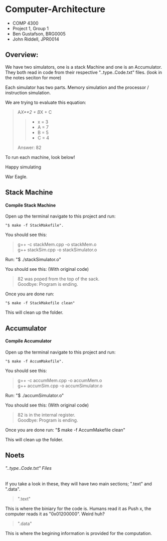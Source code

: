 Computer-Architecture
=====================
- COMP 4300 
- Project 1, Group 1
- Ben Gustafson, BRG0005
- John Riddell, JPR0014

Overview: 
-------------

We have two simulators, one is a stack Machine and one is an Accumulator.
They both read in code from their respective "..type..Code.txt" files. (look in the notes seciton for more) 

Each simulator has two parts. Memory simulation and the processor / instruction simulation.

We are trying to evaluate this equation: 

>A*X**2 + B*X + C
>> - x = 3
>> - A = 7
>> - B = 5
>> - C = 4
>
> Answer: 82

To run each machine, look below!

Happy simulating

War Eagle.



Stack Machine
-------------

#### Compile Stack Machine ####

Open up the terminal navigate to this project and run:
	
	"$ make -f StackMakefile".

You should see this:

>g++ -c stackMem.cpp -o stackMem.o <br/>
>g++ stackSim.cpp -o stackSimulator.o

Run: 
	"$ ./stackSimulator.o"

You should see this: (With original code)

>82 was poped from the top of the sack. <br/>
>Goodbye: Program is ending.

Once you are done run:
	
	"$ make -f StackMakefile clean"

This will clean up the folder.


Accumulator
-------------

#### Compile Accumulator ####

Open up the terminal navigate to this project and run:
	
	"$ make -f AccumMakefile".

You should see this:

>g++ -c accumMem.cpp -o accumMem.o <br/>
>g++ accumSim.cpp -o accumSimulator.o

Run:
	"$ ./accumSimulator.o"

You should see this: (With original code)

>82 is in the internal register. <br/>
>Goodbye: Program is ending.

Once you are done run:
	"$ make -f AccumMakefile clean"

This will clean up the folder.

Noets
-------------

###### "..type..Code.txt" Files #####

If you take a look in these, they will have two main sections; ".text" and ".data".

>".text"

This is where the biniary for the code is. Humans read it as Push x, the computer reads it as "0x01200000". Weird huh?

>".data"

This is where the begining information is provided for the computation.
